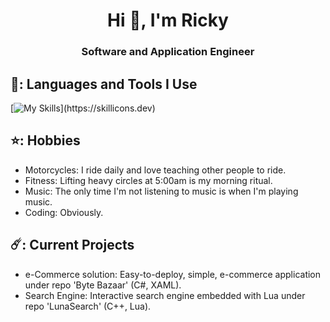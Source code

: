 <h1 align="center">Hi 👋, I'm Ricky</h1>
<h3 align="center">Software and Application Engineer</h3>

## 👻: Languages and Tools I Use
[![My Skills](https://skillicons.dev/icons?i=cpp,py,dotnet,lua,cs,flask,mongodb,azure,mysql,)](https://skillicons.dev)

## ⭐: Hobbies
- Motorcycles: I ride daily and love teaching other people to ride.
- Fitness: Lifting heavy circles at 5:00am is my morning ritual.
- Music: The only time I'm not listening to music is when I'm playing music.
- Coding: Obviously.
## ☄️: Current Projects
- e-Commerce solution: Easy-to-deploy, simple, e-commerce application under repo 'Byte Bazaar' (C#, XAML).
- Search Engine: Interactive search engine embedded with Lua under repo 'LunaSearch' (C++, Lua). 
